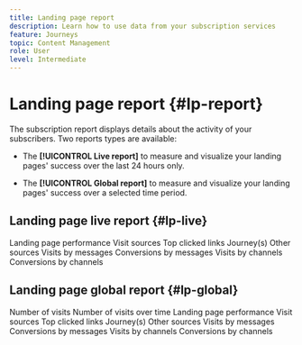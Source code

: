 ```yaml
---
title: Landing page report
description: Learn how to use data from your subscription services
feature: Journeys
topic: Content Management
role: User
level: Intermediate
---
```

# Landing page report {#lp-report}

The subscription report displays details about the activity of your subscribers. Two reports types are available:

* The **[!UICONTROL Live report]** to measure and visualize your landing pages' success over the last 24 hours only.

* The **[!UICONTROL Global report]** to measure and visualize your landing pages' success over a selected time period.

## Landing page live report {#lp-live}

Landing page performance
Visit sources
Top clicked links
Journey(s)
Other sources
Visits by messages
Conversions by messages
Visits by channels
Conversions by channels

## Landing page global report {#lp-global}

Number of visits
Number of visits over time
Landing page performance
Visit sources
Top clicked links
Journey(s)
Other sources
Visits by messages
Conversions by messages
Visits by channels
Conversions by channels
